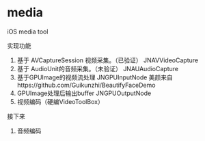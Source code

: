 # media
iOS media tool

实现功能
1.  基于 AVCaptureSession 视频采集。（已验证） JNAVVideoCapture
2. 基于 AudioUnit的音频采集。（未验证） JNAUAudioCapture
3. 基于GPUImage的视频流处理     JNGPUInputNode
    美颜来自https://github.com/Guikunzhi/BeautifyFaceDemo
4. GPUImage处理后输出buffer      JNGPUOutputNode
5. 视频编码（硬编VideoToolBox）

接下来
1. 音频编码
